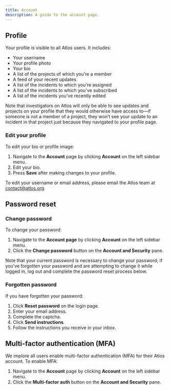 ```yaml
---
title: Account
description: A guide to the account page. 
---
```


## Profile 
Your profile is visible to all Atlos users. It includes:
- Your username
- Your profile photo
- Your bio
- A list of the projects of which you’re a member
- A feed of your recent updates
- A list of the incidents to which you're assigned
- A list of the incidents to which you've subscribed
- A list of the incidents you've recently edited

Note that investigators on Atlos will only be able to see updates and projects on your profile that they would otherwise have access to—if someone is not a member of a project, they won’t see your update to an incident in that project just because they navigated to your profile page. 

### Edit your profile 
To edit your bio or profile image:
1. Navigate to the **Account** page by clicking **Account** on the left sidebar menu. 
2. Edit your bio.
3. Press **Save** after making changes to your profile. 

To edit your username or email address, please email the Atlos team at contact@atlos.org. 

## Password reset
### Change password
To change your password: 
1. Navigate to the **Account page** by clicking **Account** on the left sidebar menu. 
2. Click the **Change password** button on the **Account and Security** pane. 
   
Note that your current password is necessary to change your password; if you’ve forgotten your password and are attempting to change it while logged in, log out and complete the password reset process below.

### Forgotten password
If you have forgotten your password:
1. Click **Reset password** on the login page. 
2. Enter your email address. 
3. Complete the captcha. 
4. Click **Send instructions**.
5. Follow the instructions you receive in your inbox. 

## Multi-factor authentication (MFA)
We implore all users enable multi-factor authentication (MFA) for their Atlos account. To enable MFA: 
1. Navigate to the **Account** page by clicking **Account** on the left sidebar menu.
2. Click the **Multi-factor auth** button on the **Account and Security** pane. 